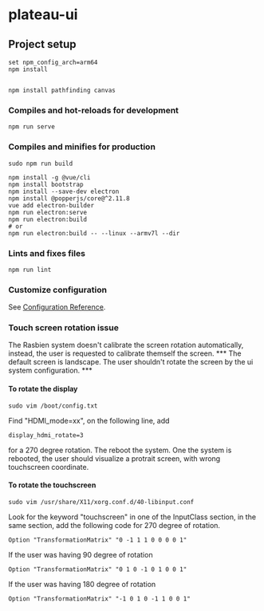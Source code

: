 # plateau-ui

## Project setup
```
set npm_config_arch=arm64
npm install


npm install pathfinding canvas
```

### Compiles and hot-reloads for development
```
npm run serve
```

### Compiles and minifies for production
```
sudo npm run build
```
```
npm install -g @vue/cli
npm install bootstrap
npm install --save-dev electron
npm install @popperjs/core@^2.11.8
vue add electron-builder
npm run electron:serve
npm run electron:build
# or
npm run electron:build -- --linux --armv7l --dir
```
### Lints and fixes files
```
npm run lint
```

### Customize configuration
See [Configuration Reference](https://cli.vuejs.org/config/).

### Touch screen rotation issue
The Rasbien system doesn't calibrate the screen rotation automatically, instead, the user is requested to calibrate themself the screen.
*** The default screen is landscape. The user shouldn't rotate the screen by the ui system configuration. ***
#### To rotate the display
```
sudo vim /boot/config.txt
```
Find "HDMI_mode=xx", on the following line, add
```
display_hdmi_rotate=3
```
for a 270 degree rotation.
The reboot the system.
One the system is rebooted, the user should visualize a protrait screen, with wrong touchscreen coordinate.

#### To rotate the touchscreen
```
sudo vim /usr/share/X11/xorg.conf.d/40-libinput.conf
```

Look for the keyword "touchscreen" in one of the  InputClass section, in the same section, add the following code for 270 degree of rotation.
```
Option "TransformationMatrix" "0 -1 1 1 0 0 0 0 1"
```
If the user was having 90 degree of rotation
```
Option "TransformationMatrix" "0 1 0 -1 0 1 0 0 1"
```
If the user was having 180 degree of rotation
```
Option "TransformationMatrix" "-1 0 1 0 -1 1 0 0 1"
```
